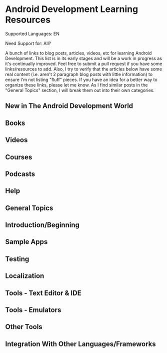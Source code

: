 Android Development Learning Resources
=============================

Supported Languages: EN

Need Support for: All?

A bunch of links to blog posts, articles, videos, etc for learning Android Development. This list is in its early stages and will be a work in progress as it's continually improved. Feel free to submit a pull request if you have some links/resources to add. Also, I try to verify that the articles below have some real content (i.e. aren't 2 paragraph blog posts with little information) to ensure I'm not listing "fluff" pieces. If you have an idea for a better way to organize these links, please let me know. As I find similar posts in the "General Topics" section, I will break them out into their own categories.  

## New in The Android Development World

## Books

## Videos

## Courses

## Podcasts

## Help

## General Topics

## Introduction/Beginning

## Sample Apps

## Testing

## Localization

## Tools - Text Editor & IDE

## Tools - Emulators

## Other Tools

## Integration With Other Languages/Frameworks
